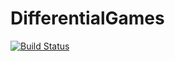 # DifferentialGames

[![Build Status](https://github.com/ahmedmogahed/DifferentialGames.jl/actions/workflows/CI.yml/badge.svg?branch=main)](https://github.com/ahmedmogahed/DifferentialGames.jl/actions/workflows/CI.yml?query=branch%3Amain)
